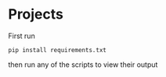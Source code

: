 # Projects
First run 
```console
pip install requirements.txt 
```
then run any of the scripts to view their output
